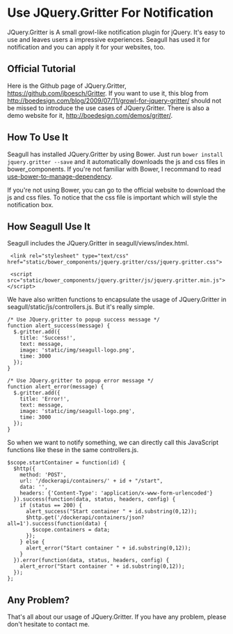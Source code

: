 
# Use JQuery.Gritter For Notification

JQuery.Gritter is A small growl-like notification plugin for jQuery. It's easy to use and leaves  users a impressive experiences. Seagull has used it for notification and you can apply it for your websites, too.

## Official Tutorial

Here is the Github page of JQuery.Gritter, <https://github.com/jboesch/Gritter>. If you want to use it, this blog from <http://boedesign.com/blog/2009/07/11/growl-for-jquery-gritter/> should not be missed to introduce the use cases of JQuery.Gritter. There is also a demo website for it, <http://boedesign.com/demos/gritter/>.

## How To Use It

Seagull has installed JQuery.Gritter by using Bower. Just run `bower install jquery.gritter --save` and it automatically downloads the js and css files in bower_components. If you're not familiar with Bower, I recommand to read [use-bower-to-manage-dependency](use-bower-to-manage-dependency.md).

If you're not using Bower, you can go to the official website to download the js and css files. To notice that the css file is important which will style the notification box.

## How Seagull Use It

Seagull includes the JQuery.Gritter in seagull/views/index.html.

```
 <link rel="stylesheet" type="text/css" href="static/bower_components/jquery.gritter/css/jquery.gritter.css">

 <script src="static/bower_components/jquery.gritter/js/jquery.gritter.min.js"></script>
```

We have also written functions to encapsulate the usage of JQuery.Gritter in seagull/static/js/controllers.js. But it's really simple.

```
/* Use JQuery.gritter to popup success message */
function alert_success(message) {
  $.gritter.add({
    title: 'Success!',
    text: message,
    image: 'static/img/seagull-logo.png',
    time: 3000
  });
}

/* Use JQuery.gritter to popup error message */
function alert_error(message) {
  $.gritter.add({
    title: 'Error!',
    text: message,
    image: 'static/img/seagull-logo.png',
    time: 3000
  });
}
```

So when we want to notify something, we can directly call this JavaScript functions like these in the same controllers.js.

```
$scope.startContainer = function(id) {
  $http({
    method: 'POST',
    url: '/dockerapi/containers/' + id + "/start",
    data: '',
    headers: {'Content-Type': 'application/x-www-form-urlencoded'}
  }).success(function(data, status, headers, config) {
    if (status == 200) {
      alert_success("Start container " + id.substring(0,12));
      $http.get('/dockerapi/containers/json?all=1').success(function(data) {
        $scope.containers = data;
      });
    } else {
      alert_error("Start container " + id.substring(0,12));
    }
  }).error(function(data, status, headers, config) {
    alert_error("Start container " + id.substring(0,12));
  });
};
```

## Any Problem?

That's all about our usage of JQuery.Gritter. If you have any problem, please don't hesitate to contact me.
